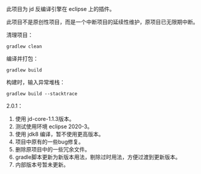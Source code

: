 此项目为 jd 反编译引擎在 eclipse 上的插件。

此项目不是原创性项目，而是一个中断项目的延续性维护，原项目已无限期中断。



清理项目：

```shell
gradlew clean
```

编译并打包：

```shell
gradlew build
```

构建时，输入异常堆栈：

```shell
gradlew build --stacktrace
```





2.0.1：

1. 使用 jd-core-1.1.3版本。
2. 测试使用环境 eclipse 2020-3。
3. 使用 jdk8 编译，暂不使用更高版本。
4. 项目中原有的一些bug修复。
5. 删除原项目中的一些冗余文件。
6. gradle脚本更新为新版本用法，剔除过时用法，方便过渡到更新版本。
7. 内部版本号暂未更新。